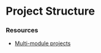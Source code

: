 # Project Structure

### Resources

- [Multi-module projects](https://mkyong.com/maven/maven-how-to-create-a-multi-module-project/)
